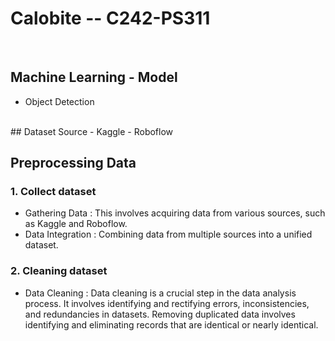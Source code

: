 # Calobite -- C242-PS311 

<br>

## Machine Learning - Model 
- Object Detection

<br>
## Dataset Source
- Kaggle 
- Roboflow

<br>

## Preprocessing Data
### 1. Collect dataset
- Gathering Data : This involves acquiring data from various sources, such as Kaggle and Roboflow.
- Data Integration : Combining data from multiple sources into a unified dataset.

### 2. Cleaning dataset
- Data Cleaning : Data cleaning is a crucial step in the data analysis process. It involves identifying and rectifying errors, inconsistencies, and redundancies in datasets. Removing duplicated data involves identifying and eliminating records that are identical or nearly identical.
